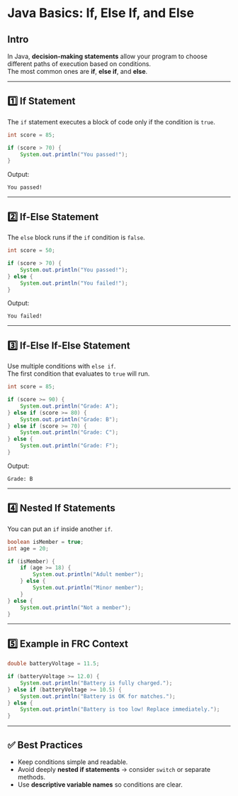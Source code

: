# Java Basics: If, Else If, and Else

## Intro
In Java, **decision-making statements** allow your program to choose different paths of execution based on conditions.  
The most common ones are **if**, **else if**, and **else**.

---

## 1️⃣ If Statement
The `if` statement executes a block of code only if the condition is `true`.

```java
int score = 85;

if (score > 70) {
    System.out.println("You passed!");
}
```

Output:  
```
You passed!
```

---

## 2️⃣ If-Else Statement
The `else` block runs if the `if` condition is `false`.

```java
int score = 50;

if (score > 70) {
    System.out.println("You passed!");
} else {
    System.out.println("You failed!");
}
```

Output:  
```
You failed!
```

---

## 3️⃣ If-Else If-Else Statement
Use multiple conditions with `else if`.  
The first condition that evaluates to `true` will run.

```java
int score = 85;

if (score >= 90) {
    System.out.println("Grade: A");
} else if (score >= 80) {
    System.out.println("Grade: B");
} else if (score >= 70) {
    System.out.println("Grade: C");
} else {
    System.out.println("Grade: F");
}
```

Output:  
```
Grade: B
```

---

## 4️⃣ Nested If Statements
You can put an `if` inside another `if`.

```java
boolean isMember = true;
int age = 20;

if (isMember) {
    if (age >= 18) {
        System.out.println("Adult member");
    } else {
        System.out.println("Minor member");
    }
} else {
    System.out.println("Not a member");
}
```

---

## 5️⃣ Example in FRC Context

```java
double batteryVoltage = 11.5;

if (batteryVoltage >= 12.0) {
    System.out.println("Battery is fully charged.");
} else if (batteryVoltage >= 10.5) {
    System.out.println("Battery is OK for matches.");
} else {
    System.out.println("Battery is too low! Replace immediately.");
}
```

---

## ✅ Best Practices
- Keep conditions simple and readable.  
- Avoid deeply **nested if statements** → consider `switch` or separate methods.  
- Use **descriptive variable names** so conditions are clear.  
